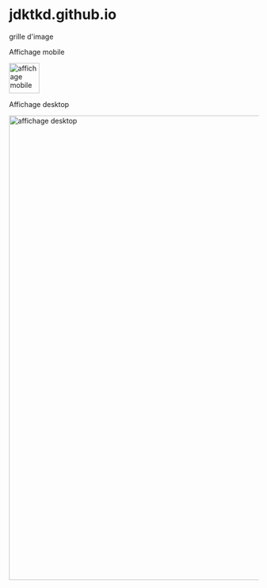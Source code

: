 # jdktkd.github.io
grille d'image


Affichage mobile

<img width="61" alt="affichage mobile" src="https://github.com/user-attachments/assets/1d03e62e-c5dc-41f4-9f30-c52a1b473d19">


Affichage desktop


<img width="938" alt="affichage desktop" src="https://github.com/user-attachments/assets/33ae92b2-6e7b-47fb-9bb9-dfd1e8d2e5b5">

